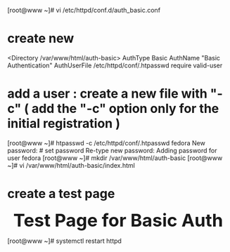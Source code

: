 [root@www ~]# vi /etc/httpd/conf.d/auth_basic.conf
# create new
<Directory /var/www/html/auth-basic>
    AuthType Basic
    AuthName "Basic Authentication"
    AuthUserFile /etc/httpd/conf/.htpasswd
    require valid-user
</Directory>
# add a user : create a new file with "-c" ( add the "-c" option only for the initial registration )
[root@www ~]# htpasswd -c /etc/httpd/conf/.htpasswd fedora 
New password:     # set password
Re-type new password:
Adding password for user fedora
[root@www ~]# mkdir /var/www/html/auth-basic 
[root@www ~]# vi /var/www/html/auth-basic/index.html
# create a test page
 <html>
<body>
<div style="width: 100%; font-size: 40px; font-weight: bold; text-align: center;">
Test Page for Basic Auth
</div>
</body>
</html>

[root@www ~]# systemctl restart httpd
